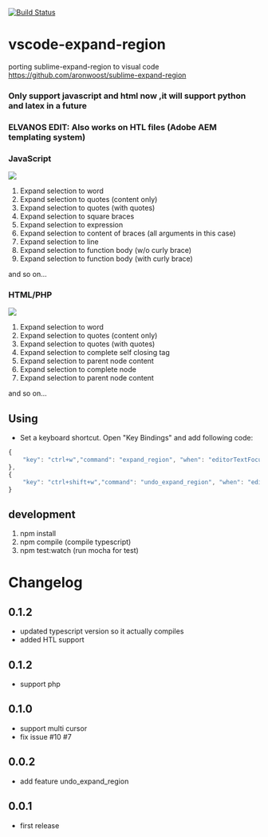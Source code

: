 [![Build Status](https://travis-ci.org/windwp/vscode-expand-region.svg?branch=master)](https://travis-ci.org/windwp/vscode-expand-region)
# vscode-expand-region
porting sublime-expand-region to visual code
https://github.com/aronwoost/sublime-expand-region

### Only support javascript and html now ,it will support python and latex in a future

### ELVANOS EDIT: Also works on HTL files (Adobe AEM templating system)

### JavaScript
![](https://raw.githubusercontent.com/windwp/vscode-expand-region/master/image/javascript.gif)
1. Expand selection to word
2. Expand selection to quotes (content only)
3. Expand selection to quotes (with quotes)
4. Expand selection to square braces
5. Expand selection to expression
6. Expand selection to content of braces (all arguments in this case)
7. Expand selection to line
8. Expand selection to function body (w/o curly brace)
9. Expand selection to function body (with curly brace)

and so on...


### HTML/PHP

![](https://raw.githubusercontent.com/windwp/vscode-expand-region/master/image/html.gif)

1. Expand selection to word
2. Expand selection to quotes (content only)
3. Expand selection to quotes (with quotes)
4. Expand selection to complete self closing tag
5. Expand selection to parent node content
6. Expand selection to complete node
7. Expand selection to parent node content

and so on...


## Using
- Set a keyboard shortcut.
  Open "Key Bindings" and add following code:
``` js
{
    "key": "ctrl+w","command": "expand_region", "when": "editorTextFocus"
},
{
    "key": "ctrl+shift+w","command": "undo_expand_region", "when": "editorTextFocus && editorHasSelection"
}
```
## development
1. npm install
2. npm compile (compile typescript)
3. npm test:watch (run mocha for test)

# Changelog
## 0.1.2
 * updated typescript version so it actually compiles
 * added HTL support

## 0.1.2
 * support php

## 0.1.0
  * support multi cursor
  * fix issue #10 #7

## 0.0.2
  * add feature undo_expand_region
## 0.0.1

  * first release
